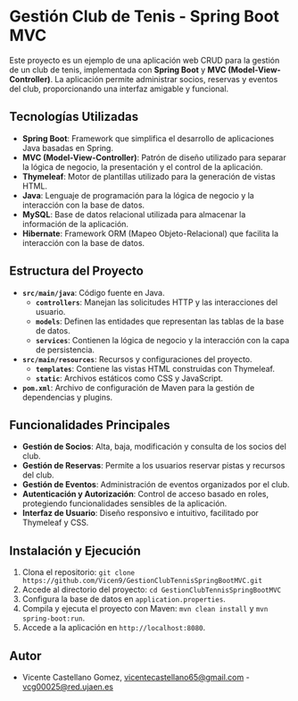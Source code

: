 # Gestión Club de Tenis - Spring Boot MVC

Este proyecto es un ejemplo de una aplicación web CRUD para la gestión de un club de tenis, implementada con **Spring Boot** y **MVC (Model-View-Controller)**. La aplicación permite administrar socios, reservas y eventos del club, proporcionando una interfaz amigable y funcional.

## Tecnologías Utilizadas

- **Spring Boot**: Framework que simplifica el desarrollo de aplicaciones Java basadas en Spring.
- **MVC (Model-View-Controller)**: Patrón de diseño utilizado para separar la lógica de negocio, la presentación y el control de la aplicación.
- **Thymeleaf**: Motor de plantillas utilizado para la generación de vistas HTML.
- **Java**: Lenguaje de programación para la lógica de negocio y la interacción con la base de datos.
- **MySQL**: Base de datos relacional utilizada para almacenar la información de la aplicación.
- **Hibernate**: Framework ORM (Mapeo Objeto-Relacional) que facilita la interacción con la base de datos.

## Estructura del Proyecto

- **`src/main/java`**: Código fuente en Java.
  - **`controllers`**: Manejan las solicitudes HTTP y las interacciones del usuario.
  - **`models`**: Definen las entidades que representan las tablas de la base de datos.
  - **`services`**: Contienen la lógica de negocio y la interacción con la capa de persistencia.
- **`src/main/resources`**: Recursos y configuraciones del proyecto.
  - **`templates`**: Contiene las vistas HTML construidas con Thymeleaf.
  - **`static`**: Archivos estáticos como CSS y JavaScript.
- **`pom.xml`**: Archivo de configuración de Maven para la gestión de dependencias y plugins.

## Funcionalidades Principales

- **Gestión de Socios**: Alta, baja, modificación y consulta de los socios del club.
- **Gestión de Reservas**: Permite a los usuarios reservar pistas y recursos del club.
- **Gestión de Eventos**: Administración de eventos organizados por el club.
- **Autenticación y Autorización**: Control de acceso basado en roles, protegiendo funcionalidades sensibles de la aplicación.
- **Interfaz de Usuario**: Diseño responsivo e intuitivo, facilitado por Thymeleaf y CSS.

## Instalación y Ejecución

1. Clona el repositorio: `git clone https://github.com/Vicen9/GestionClubTennisSpringBootMVC.git`
2. Accede al directorio del proyecto: `cd GestionClubTennisSpringBootMVC`
3. Configura la base de datos en `application.properties`.
4. Compila y ejecuta el proyecto con Maven: `mvn clean install` y `mvn spring-boot:run`.
5. Accede a la aplicación en `http://localhost:8080`.

## Autor
* Vicente Castellano Gomez, vicentecastellano65@gmail.com - vcg00025@red.ujaen.es
